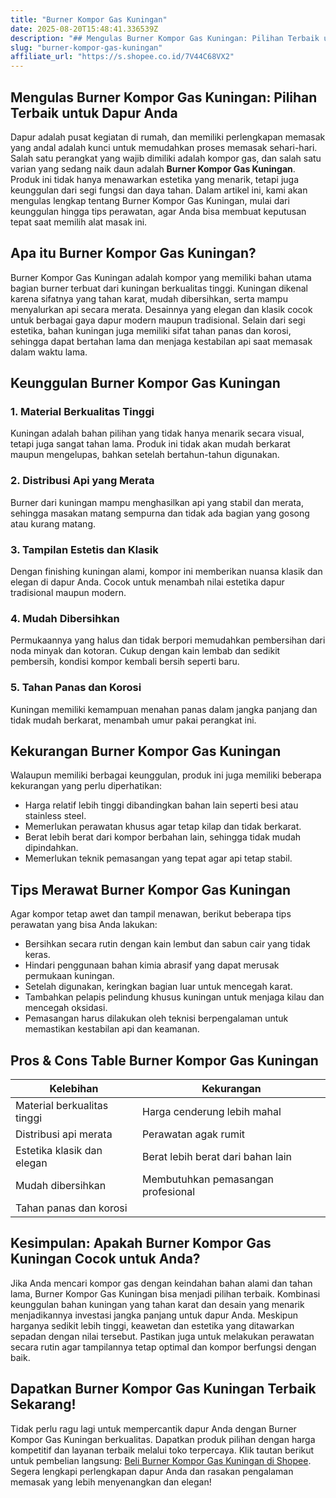```yaml
---
title: "Burner Kompor Gas Kuningan"
date: 2025-08-20T15:48:41.336539Z
description: "## Mengulas Burner Kompor Gas Kuningan: Pilihan Terbaik untuk Dapur Anda..."
slug: "burner-kompor-gas-kuningan"
affiliate_url: "https://s.shopee.co.id/7V44C68VX2"
---
```

## Mengulas Burner Kompor Gas Kuningan: Pilihan Terbaik untuk Dapur Anda

Dapur adalah pusat kegiatan di rumah, dan memiliki perlengkapan memasak yang andal adalah kunci untuk memudahkan proses memasak sehari-hari. Salah satu perangkat yang wajib dimiliki adalah kompor gas, dan salah satu varian yang sedang naik daun adalah **Burner Kompor Gas Kuningan**. Produk ini tidak hanya menawarkan estetika yang menarik, tetapi juga keunggulan dari segi fungsi dan daya tahan. Dalam artikel ini, kami akan mengulas lengkap tentang Burner Kompor Gas Kuningan, mulai dari keunggulan hingga tips perawatan, agar Anda bisa membuat keputusan tepat saat memilih alat masak ini.

## Apa itu Burner Kompor Gas Kuningan?

Burner Kompor Gas Kuningan adalah kompor yang memiliki bahan utama bagian burner terbuat dari kuningan berkualitas tinggi. Kuningan dikenal karena sifatnya yang tahan karat, mudah dibersihkan, serta mampu menyalurkan api secara merata. Desainnya yang elegan dan klasik cocok untuk berbagai gaya dapur modern maupun tradisional. Selain dari segi estetika, bahan kuningan juga memiliki sifat tahan panas dan korosi, sehingga dapat bertahan lama dan menjaga kestabilan api saat memasak dalam waktu lama.

## Keunggulan Burner Kompor Gas Kuningan

### 1. Material Berkualitas Tinggi
Kuningan adalah bahan pilihan yang tidak hanya menarik secara visual, tetapi juga sangat tahan lama. Produk ini tidak akan mudah berkarat maupun mengelupas, bahkan setelah bertahun-tahun digunakan.

### 2. Distribusi Api yang Merata
Burner dari kuningan mampu menghasilkan api yang stabil dan merata, sehingga masakan matang sempurna dan tidak ada bagian yang gosong atau kurang matang.

### 3. Tampilan Estetis dan Klasik
Dengan finishing kuningan alami, kompor ini memberikan nuansa klasik dan elegan di dapur Anda. Cocok untuk menambah nilai estetika dapur tradisional maupun modern.

### 4. Mudah Dibersihkan
Permukaannya yang halus dan tidak berpori memudahkan pembersihan dari noda minyak dan kotoran. Cukup dengan kain lembab dan sedikit pembersih, kondisi kompor kembali bersih seperti baru.

### 5. Tahan Panas dan Korosi
Kuningan memiliki kemampuan menahan panas dalam jangka panjang dan tidak mudah berkarat, menambah umur pakai perangkat ini.

## Kekurangan Burner Kompor Gas Kuningan

Walaupun memiliki berbagai keunggulan, produk ini juga memiliki beberapa kekurangan yang perlu diperhatikan:

- Harga relatif lebih tinggi dibandingkan bahan lain seperti besi atau stainless steel.
- Memerlukan perawatan khusus agar tetap kilap dan tidak berkarat.
- Berat lebih berat dari kompor berbahan lain, sehingga tidak mudah dipindahkan.
- Memerlukan teknik pemasangan yang tepat agar api tetap stabil.

## Tips Merawat Burner Kompor Gas Kuningan

Agar kompor tetap awet dan tampil menawan, berikut beberapa tips perawatan yang bisa Anda lakukan:

- Bersihkan secara rutin dengan kain lembut dan sabun cair yang tidak keras.
- Hindari penggunaan bahan kimia abrasif yang dapat merusak permukaan kuningan.
- Setelah digunakan, keringkan bagian luar untuk mencegah karat.
- Tambahkan pelapis pelindung khusus kuningan untuk menjaga kilau dan mencegah oksidasi.
- Pemasangan harus dilakukan oleh teknisi berpengalaman untuk memastikan kestabilan api dan keamanan.

## Pros & Cons Table Burner Kompor Gas Kuningan

| **Kelebihan**                         | **Kekurangan**                          |
|---------------------------------------|----------------------------------------|
| Material berkualitas tinggi         | Harga cenderung lebih mahal          |
| Distribusi api merata               | Perawatan agak rumit                |
| Estetika klasik dan elegan         | Berat lebih berat dari bahan lain  |
| Mudah dibersihkan                   | Membutuhkan pemasangan profesional|
| Tahan panas dan korosi             |                                     |

## Kesimpulan: Apakah Burner Kompor Gas Kuningan Cocok untuk Anda?

Jika Anda mencari kompor gas dengan keindahan bahan alami dan tahan lama, Burner Kompor Gas Kuningan bisa menjadi pilihan terbaik. Kombinasi keunggulan bahan kuningan yang tahan karat dan desain yang menarik menjadikannya investasi jangka panjang untuk dapur Anda. Meskipun harganya sedikit lebih tinggi, keawetan dan estetika yang ditawarkan sepadan dengan nilai tersebut. Pastikan juga untuk melakukan perawatan secara rutin agar tampilannya tetap optimal dan kompor berfungsi dengan baik.

## Dapatkan Burner Kompor Gas Kuningan Terbaik Sekarang!

Tidak perlu ragu lagi untuk mempercantik dapur Anda dengan Burner Kompor Gas Kuningan berkualitas. Dapatkan produk pilihan dengan harga kompetitif dan layanan terbaik melalui toko terpercaya. Klik tautan berikut untuk pembelian langsung: [Beli Burner Kompor Gas Kuningan di Shopee](https://s.shopee.co.id/7V44C68VX2). Segera lengkapi perlengkapan dapur Anda dan rasakan pengalaman memasak yang lebih menyenangkan dan elegan!